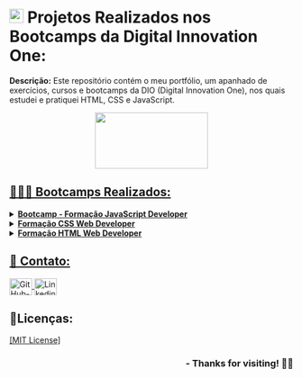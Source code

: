 # <img width="25" height="25" src="https://web.dio.me/favicon/favicon.ico"> Projetos Realizados nos Bootcamps da Digital Innovation One:

<p><strong>Descrição:</strong> Este repositório contém o meu portfólio, um apanhado de exercícios, cursos e bootcamps da DIO (Digital Innovation One), nos quais estudei e pratiquei HTML, CSS e JavaScript.</p>

<p align="center">
<a href="https://web.dio.me/home">
<img  width="200"  height="100"  src="https://hermes.digitalinnovation.one/assets/diome/logo.svg">
</p>

## 🧑🏻‍💻 Bootcamps Realizados:

<!-- Bootcamp Formacao CSS -->
<details>
    <summary><strong> Bootcamp - Formação JavaScript Developer </strong></summary>
    <br />
    <div align="left">
        <table border=1>
            <tr>
                <th colspan="4">Projetos e exercícios</th>
            </tr>
            <tr>
                <th colspan="4"></th>
            </tr>
            <tr>
                <th>Nome do Projeto</th>
                <th>Arquivo</th>
                <th>Status</th>
            </tr>
            <tr>
                <td>Exercícios introdutórios</td>
                <td><a href="https://github.com/Possomato/DIO/tree/main/javascript/Bootcamp-FormacaoJavaScriptDeveloper/modulo01">Visualizar</a></td>
                <td align="center">✅</td>
            </tr>
            <tr>
                <td>Projeto Pokedex</td>
                <td><a href="https://github.com/Possomato/DIO/tree/main/javascript/Bootcamp-FormacaoJavaScriptDeveloper/modulo02">Visualizar</a></td>
                <td align="center">✅</td>
           </tr>
            <tr>
                <td>Projeto Portfolio</td>
                <td><a href="https://github.com/Possomato/DIO/tree/main/javascript/Bootcamp-FormacaoJavaScriptDeveloper/modulo04">Visualizar</a></td>
                <td align="center">✅</td>
          </tr>
          </table>
       </div>
</details>

<!-- Bootcamp Formação CSS Web Developer -->
<details>
    <summary><strong>Formação CSS Web Developer </strong></summary>
    <br />
    <div align="left">
        <table border=1>
            <tr>
                <th colspan="4">Módulos com desafios e exercícios</th>
            </tr>
            <tr>
                <th colspan="4"></th>
            </tr>
            <tr>
                <th>Nome do Projeto</th>
                <th>Arquivo</th>
                <th>Status</th>
            </tr>
            <tr>
                <td>Módulo 01</td>
                <td><a href="https://github.com/Possomato/DIO/tree/main/css/Bootcamp-FormacaoCSS/modulo01">Visualizar</a></td>
                <td align="center">✅</td>
            </tr>
            <tr>
                <td>Módulo 02</td>
                <td><a href="https://github.com/Possomato/DIO/tree/main/css/Bootcamp-FormacaoCSS/modulo02">Visualizar</a></td>
                <td align="center">✅</td>
           </tr>
            <tr>
                <td>Módulo 03</td>
                <td><a href="https://github.com/Possomato/DIO/tree/main/css/Bootcamp-FormacaoCSS/modulo03">Visualizar</a></td>
                <td align="center">✅</td>     
           </tr>
          </table>
       </div>
</details>

<!-- Bootcamp Formação HTML Web Developer -->
<details>
    <summary><strong>Formação HTML Web Developer </strong></summary>
    <br />
    <div align="left">
        <table border=1>
            <tr>
                <th colspan="4">Módulos com desafios e exercícios</th>
            </tr>
            <tr>
                <th colspan="4"></th>
            </tr>
            <tr>
                <th>Nome do Projeto</th>
                <th>Arquivo</th>
                <th>Status</th>
            </tr>
            <tr>
                <td>Módulo 01</td>
                <td><a href="https://github.com/Possomato/DIO/tree/main/html/Bootcamp-FormacaoHTML/modulo01">Visualizar</a></td>
                <td align="center">✅</td>
            </tr>
            <tr>
                <td>Módulo 02</td>
                <td><a href="https://github.com/Possomato/DIO/tree/main/html/Bootcamp-FormacaoHTML/modulo02">Visualizar</a></td>
                <td align="center">✅</td>   
            </tr>
            <tr>
                <td>Módulo 03</td>
                <td><a href="https://github.com/Possomato/DIO/tree/main/html/Bootcamp-FormacaoHTML/modulo03">Visualizar</a></td>
                <td align="center">✅</td>    
            </tr>
          </table>
       </div>
</details>

## 📱 Contato:

<div align="left">
    <a href="https://github.com/possomato" target="blank"><img align="center" src="https://github.com/rahuldkjain/github-profile-readme-generator/blob/master/src/images/icons/Social/github.svg" alt="GitHub-possomato" height="30" width="40" />
    </a>
    <a href="https://linkedin.com/in/possomato" target="blank"><img align="center" src="https://raw.githubusercontent.com/rahuldkjain/github-profile-readme-generator/master/src/images/icons/Social/linked-in-alt.svg" alt="Linkedin-possomato" height="30" width="40" />
    </a>  
  <br>
</div>


## 📃Licenças:

<a href="https://github.com/Possomato/DIO/blob/main/LICENSE" target="blank">[MIT License]</a>
 
<div align="right"> <h3> - Thanks for visiting! ✌🏻 </h3> </div> 
